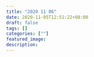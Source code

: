 ```yaml
---
title: "2020 11 06"
date: 2020-11-05T12:51:22+08:00
draft: false
tags: []
categories: [""]
featured_image: 
description: 
---
```

